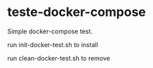 # teste-docker-compose
Simple docker-compose test.

run init-docker-test.sh to install

run clean-docker-test.sh to remove
